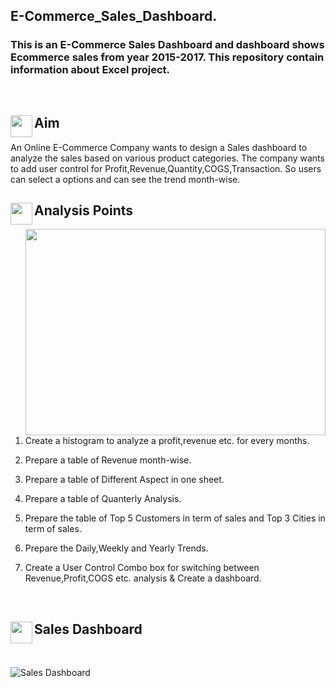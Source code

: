 ## E-Commerce_Sales_Dashboard.
### This is an E-Commerce Sales Dashboard and dashboard shows Ecommerce sales from year 2015-2017. This repository contain information about Excel project.
<br>
<h2>
<p><img align="left" height=35 width=35 src="https://i.pinimg.com/originals/01/d6/1f/01d61f2df15d6f63251c1ec4ebb0824f.gif"/></p> Aim
</h2>
An Online E-Commerce Company wants to design a Sales dashboard to analyze the sales based on various product categories. 
The company wants to add user control for Profit,Revenue,Quantity,COGS,Transaction. So users can select a options and can see the trend month-wise.
<br>
<h2>
<p><img align="left" height=35 width=35 src="https://assets.materialup.com/uploads/805362d3-e9d6-4aa7-b314-ed9dde22558b/preview.gif"/></p> Analysis Points
</h2>
<p><img align="right" height=330 width=480 src="https://c.tenor.com/lvLaG5hPCncAAAAd/data-analysis.gif"/></p>

1. Create a histogram to analyze a profit,revenue etc. for every months.

2. Prepare a table of Revenue month-wise.

3. Prepare a table of Different Aspect in one sheet.

4. Prepare a table of Quanterly Analysis.

5. Prepare the table of Top 5 Customers in term of sales and Top 3 Cities in term of sales.

6. Prepare the Daily,Weekly and Yearly Trends.

5. Create a User Control Combo box for switching between Revenue,Profit,COGS etc. analysis & Create a dashboard.
<br>
<h2>
<p><img align="left" height=35 width=35 src="https://i.pinimg.com/originals/a2/70/d2/a270d270d5ca184422cf980475b99e24.gif"/></p> Sales Dashboard
</h2>
<br>

![Sales Dashboard](https://user-images.githubusercontent.com/97454705/185778053-644eafd1-8408-430a-8018-71621a1f1923.png)

